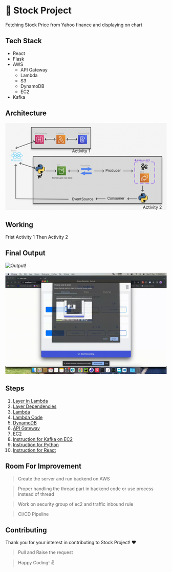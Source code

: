 # 🚀 Stock Project

Fetching Stock Price from Yahoo finance and displaying on chart

## Tech Stack

- React
- Flask
- AWS
  - API Gateway
  - Lambda
  - S3
  - DynamoDB
  - EC2
- Kafka

## Architecture

![Architecture!](/Project/stock/doc/architecture@1x.png "Architecture for stock project")

## Working

Frist Activity 1 Then Activity 2

## Final Output

![Output!](/Project/stock/doc/output_2.gif "output for stock project")

![Output!](/Project/stock/doc/output.gif "output for stock project")

## Steps

1. [Layer in Lambda](https://github.com/varunajmera0/AWS/tree/main/Project/stock/doc/AWS_Layer.pdf)
2. [Layer Dependencies](https://github.com/varunajmera0/AWS/tree/main/Project/stock/aws/lambda/layers)
3. [Lambda](https://github.com/varunajmera0/AWS/tree/main/Project/stock/doc/AWS_Lambda.pdf)
4. [Lambda Code](https://github.com/varunajmera0/AWS/blob/main/Project/stock/aws/lambda/code/lambda.py)
5. [DynamoDB](https://github.com/varunajmera0/AWS/tree/main/Project/stock/doc/dynamodb.pdf)
6. [API Gateway](https://github.com/varunajmera0/AWS/tree/main/Project/stock/doc/AWS_Gateway.pdf)
7. [EC2](https://github.com/varunajmera0/AWS/tree/main/Project/stock/doc/ec2.pdf)
8. [Instruction for Kafka on EC2](https://github.com/varunajmera0/AWS/tree/main/Project/stock/doc/instruction_kafka_ec2.txt)
9. [Instruction for Python](https://github.com/varunajmera0/AWS/tree/main/Project/stock/backend)
10. [Instruction for React](https://github.com/varunajmera0/AWS/tree/main/Project/stock/frontend)

## Room For Improvement

> Create the server and run backend on AWS

> Proper handling the thread part in backend code or use process instead of thread

> Work on security group of ec2 and traffic inbound rule

> CI/CD Pipeline

## Contributing

Thank you for your interest in contributing to Stock Project! ❤️

> Pull and Raise the request

> Happy Coding! :v:
